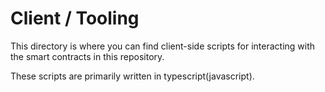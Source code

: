 # Client / Tooling

This directory is where you can find client-side scripts for interacting with the smart contracts in this repository.

These scripts are primarily written in typescript(javascript).

